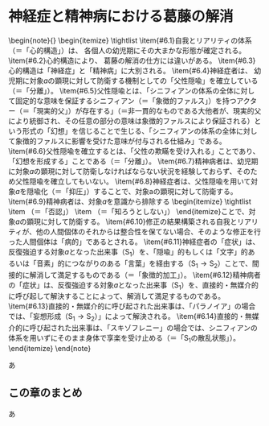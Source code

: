 # 神経症と精神病における葛藤の解消

\begin{note}{}
  \begin{itemize}
    \tightlist
    \item{\#6.1}自我とリアリティの体系（＝「心的構造」）は、  各個人の幼児期にその大まかな形態が確定される。
    \item{\#6.2}心的構造により、  葛藤の解消の仕方には違いがある。
    \item{\#6.3}心的構造は「神経症」と「精神病」に大別される。
    \item{\#6.4}神経症者は、  幼児期に対象$a$の顕現に対して防衛する機制としての「父性隠喩」を確立している（＝「分離」）。
    \item{\#6.5}父性隠喩とは、「シニフィアンの体系の全体に対して固定的な意味を保証するシニフィアン（＝「象徴的ファルス」）を持つアクター（＝「現実的父」）が存在する」（＝非一貫的なものである大他者が、現実的父により統御され、その任意の部分の意味は象徴的ファルスにより保証される）という形式の「幻想」を信じることで生じる、「シニフィアンの体系の全体に対して象徴的ファルスに影響を受けた意味が付与される仕組み」である。
    \item{\#6.6}父性隠喩を確立するとは、「父性の欺瞞を受け入れる」ことであり、「幻想を形成する」ことである（＝「分離」）。
    \item{\#6.7}精神病者は、幼児期に対象$a$の顕現に対して防衛しなければならない状況を経験しておらず、そのため父性隠喩を確立してもいない。
    \item{\#6.8}神経症者は、父性隠喩を用いて対象$a$を隠喩化（＝「抑圧」）することで、対象aの顕現に対して防衛する。
    \item{\#6.9}精神病者は、対象$a$を意識から排除する
      \begin{itemize}
	    \tightlist
	    \item （＝「否認」）
	    \item （＝「知ろうとしない」）
	  \end{itemize}ことで、対象$a$の顕現に対して防衛する。
    \item{\#6.10}修正の結果構築される自我とリアリティが、他の人間個体のそれからは整合性を保てない場合、そのような修正を行った人間個体は「病的」であるとされる。
    \item{\#6.11}神経症者の「症状」は、反復強迫する対象$a$となった出来事（$\textrm{S}_1$）を、「隠喩」的もしくは「文字」的あるいは「音素」的につながりのある「言葉」を経由する（$\textrm{S}_1\rightarrow\textrm{S}_2$）ことで、間接的に解消して満足するものである（＝「象徴的加工」）。
    \item{\#6.12}精神病者の「症状」は、反復強迫する対象$a$となった出来事（$\textrm{S}_1$）を、直接的・無媒介的に呼び起して解決することによって、解消して満足するものである。
    \item{\#6.13}直接的・無媒介的に呼び起された出来事は、「パラノイア」の場合では、「妄想形成（$\textrm{S}_1\rightarrow\textrm{S}_2$）」によって解決される。
    \item{\#6.14}直接的・無媒介的に呼び起された出来事は、「スキゾフレニー」の場合では、シニフィアンの体系を用いずにそのまま身体で享楽を受け止める（＝「$\textrm{S}_1$の散乱状態」）。
  \end{itemize}
\end{note}

あ

## この章のまとめ

あ